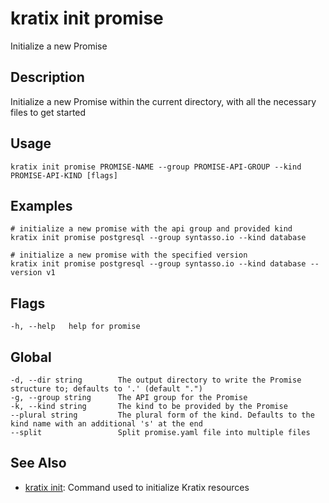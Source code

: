 # kratix init promise
Initialize a new Promise

## Description
Initialize a new Promise within the current directory, with all the necessary files to get started

## Usage
```
kratix init promise PROMISE-NAME --group PROMISE-API-GROUP --kind PROMISE-API-KIND [flags]
```

## Examples
```
# initialize a new promise with the api group and provided kind
kratix init promise postgresql --group syntasso.io --kind database

# initialize a new promise with the specified version
kratix init promise postgresql --group syntasso.io --kind database --version v1
```

## Flags
```
-h, --help   help for promise
```

## Global
```
-d, --dir string        The output directory to write the Promise structure to; defaults to '.' (default ".")
-g, --group string      The API group for the Promise
-k, --kind string       The kind to be provided by the Promise
--plural string         The plural form of the kind. Defaults to the kind name with an additional 's' at the end
--split                 Split promise.yaml file into multiple files
```

## See Also

* [kratix init](/main/kratix-cli/reference/kratix-init): Command used to initialize Kratix resources

